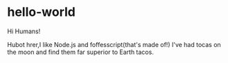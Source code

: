 # hello-world

Hi Humans!

Hubot hrer,I like Node.js and foffesscript(that's made of!)
I've had tocas on the moon and find them far superior to Earth tacos.

